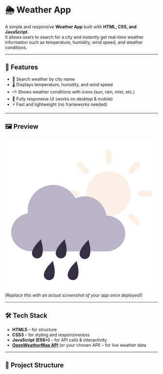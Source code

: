 # 🌦️ Weather App

A simple and responsive **Weather App** built with **HTML, CSS, and JavaScript**.  
It allows users to search for a city and instantly get real-time weather information such as temperature, humidity, wind speed, and weather conditions.

---

## 🚀 Features

- 🔎 Search weather by city name  
- 🌡️ Displays temperature, humidity, and wind speed  
- ⛅ Shows weather conditions with icons (sun, rain, mist, etc.)  
- 📱 Fully responsive UI (works on desktop & mobile)  
- ⚡ Fast and lightweight (no frameworks needed)  

---

## 🖼️ Preview

![App Screenshot](imgs/icon.svg)  
*(Replace this with an actual screenshot of your app once deployed!)*

---

## 🛠️ Tech Stack

- **HTML5** – for structure  
- **CSS3** – for styling and responsiveness  
- **JavaScript (ES6+)** – for API calls & interactivity  
- **[OpenWeatherMap API](https://openweathermap.org/api)** (or your chosen API) – for live weather data  

---

## 📂 Project Structure

